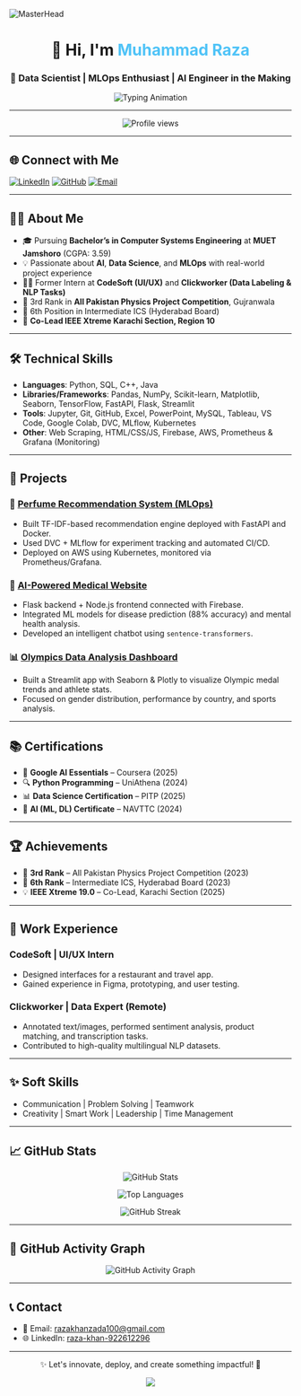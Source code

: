 <!-- Banner -->
![MasterHead](https://repository-images.githubusercontent.com/588181932/e36ec678-7984-4cdd-8e4c-a3932772ff8e)

<h1 align="center">👋 Hi, I'm <span style="color:#4FC3F7;">Muhammad Raza</span></h1>
<h3 align="center">🚀 Data Scientist | MLOps Enthusiast | AI Engineer in the Making</h3>

<p align="center">
  <img src="https://readme-typing-svg.demolab.com/?font=Fira+Code&size=24&duration=3000&pause=1000&center=true&vCenter=true&width=900&lines=AI+with+Purpose;Deploying+Intelligence+at+Scale;From+Prototypes+to+Production;Solving+Problems+with+ML+and+Code" alt="Typing Animation" />
</p>

---

<p align="center">
  <img src="https://komarev.com/ghpvc/?username=Razakhan143&label=Profile%20Views&color=0e75b6&style=flat-square" alt="Profile views"/>
</p>

---

## 🌐 Connect with Me

[![LinkedIn](https://img.shields.io/badge/-LinkedIn-0A66C2?style=for-the-badge&logo=linkedin&logoColor=white)](https://www.linkedin.com/in/raza-khan-922612296/)
[![GitHub](https://img.shields.io/badge/-GitHub-181717?style=for-the-badge&logo=github&logoColor=white)](https://github.com/Razakhan143)
[![Email](https://img.shields.io/badge/-Email-D14836?style=for-the-badge&logo=gmail&logoColor=white)](mailto:razakhanzada100@gmail.com)

---

## 👨‍💻 About Me

- 🎓 Pursuing **Bachelor’s in Computer Systems Engineering** at **MUET Jamshoro** (CGPA: 3.59)
- 💡 Passionate about **AI**, **Data Science**, and **MLOps** with real-world project experience
- 👨‍💼 Former Intern at **CodeSoft (UI/UX)** and **Clickworker (Data Labeling & NLP Tasks)**
- 🥉 3rd Rank in **All Pakistan Physics Project Competition**, Gujranwala
- 🏅 6th Position in Intermediate ICS (Hyderabad Board)
- 🤝 **Co-Lead IEEE Xtreme Karachi Section, Region 10**

---

## 🛠️ Technical Skills

- **Languages**: Python, SQL, C++, Java
- **Libraries/Frameworks**: Pandas, NumPy, Scikit-learn, Matplotlib, Seaborn, TensorFlow, FastAPI, Flask, Streamlit
- **Tools**: Jupyter, Git, GitHub, Excel, PowerPoint, MySQL, Tableau, VS Code, Google Colab, DVC, MLflow, Kubernetes
- **Other**: Web Scraping, HTML/CSS/JS, Firebase, AWS, Prometheus & Grafana (Monitoring)

---

## 🚀 Projects

### 🔬 [Perfume Recommendation System (MLOps)](https://dagshub.com/Razakhan143/PERFUME_HAVEN_MLOPS_PROJECT)
- Built TF-IDF-based recommendation engine deployed with FastAPI and Docker.
- Used DVC + MLflow for experiment tracking and automated CI/CD.
- Deployed on AWS using Kubernetes, monitored via Prometheus/Grafana.

### 🧠 [AI-Powered Medical Website](https://github.com/Razakhan143/ITPhealthcare)
- Flask backend + Node.js frontend connected with Firebase.
- Integrated ML models for disease prediction (88% accuracy) and mental health analysis.
- Developed an intelligent chatbot using `sentence-transformers`.

### 📊 [Olympics Data Analysis Dashboard](https://olympics-analysis8.streamlit.app/)
- Built a Streamlit app with Seaborn & Plotly to visualize Olympic medal trends and athlete stats.
- Focused on gender distribution, performance by country, and sports analysis.

---

## 📚 Certifications

- 🧠 **Google AI Essentials** – Coursera (2025)
- 🔍 **Python Programming** – UniAthena (2024)
- 📊 **Data Science Certification** – PITP (2025)
- 🤖 **AI (ML, DL) Certificate** – NAVTTC (2024)

---

## 🏆 Achievements

- 🏅 **3rd Rank** – All Pakistan Physics Project Competition (2023)
- 🏅 **6th Rank** – Intermediate ICS, Hyderabad Board (2023)
- 💡 **IEEE Xtreme 19.0** – Co-Lead, Karachi Section (2025)

---

## 💼 Work Experience

### CodeSoft | UI/UX Intern
- Designed interfaces for a restaurant and travel app.
- Gained experience in Figma, prototyping, and user testing.

### Clickworker | Data Expert (Remote)
- Annotated text/images, performed sentiment analysis, product matching, and transcription tasks.
- Contributed to high-quality multilingual NLP datasets.

---

## ✨ Soft Skills

- Communication | Problem Solving | Teamwork  
- Creativity | Smart Work | Leadership | Time Management

---

## 📈 GitHub Stats

<p align="center">
  <img src="https://github-readme-stats.vercel.app/api?username=Razakhan143&show_icons=true&theme=radical&hide_border=true" alt="GitHub Stats" />
</p>

<p align="center">
  <img src="https://github-readme-stats.vercel.app/api/top-langs/?username=Razakhan143&layout=compact&theme=radical&hide_border=true" alt="Top Languages" />
</p>

<p align="center">
  <img src="https://github-readme-streak-stats.herokuapp.com/?user=Razakhan143&theme=radical&hide_border=true" alt="GitHub Streak" />
</p>

---

## 🐍 GitHub Activity Graph

<p align="center">
  <img src="https://github-readme-activity-graph.vercel.app/graph?username=Razakhan143&theme=react-dark&area=true&hide_border=true" alt="GitHub Activity Graph" />
</p>

---

## 📞 Contact

- 📧 Email: [razakhanzada100@gmail.com](mailto:razakhanzada100@gmail.com)  
- 🌐 LinkedIn: [raza-khan-922612296](https://www.linkedin.com/in/raza-khan-922612296/)

---

<p align="center">✨ Let's innovate, deploy, and create something impactful! 🚀</p>
<p align="center">
  <img src="https://capsule-render.vercel.app/api?type=waving&height=100&color=gradient&section=footer"/>
</p>

